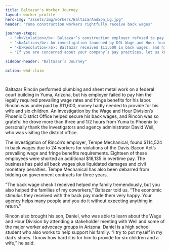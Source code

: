 ```yaml
---
title: Baltazar's Worker Journey
layout: worker-profile
hero-img: "assets/img/workers/BaltazarAndSon_Lg.jpg"
header: "Yuma construction workers rightfully receive back wages"

journey-steps:
  - "<b>Violation</b>: Baltazar’s construction employer refused to pay him the legally required wage rates for the time he worked as well as fringe benefits."
  - "<b>Action</b>: An investigation launched by DOL Wage and Hour found that the construction company, Tempe Mechanical, owed $114,524 in back wages to 24 employees, including Baltazar."
  - "<b>Resolution</b>: Baltazar received $11,600 in back wages, and his co-workers received theirs. As a penalty for the wage violation, their employer cannot bid on any government jobs for three years. Baltazar is also now an advocate for fighting wage violations."
  - "If you are concerned about your company’s pay practices, let us know about it (link to homepage). You also can check to see if back wages are being held for you as the result of an investigation using the online tool, Workers Owed Wages."

sidebar-header: "Baltazar’s Journey"

action: whd-claim

---
```


Baltazar Rincón performed plumbing and sheet metal work on a federal court building in Yuma, Arizona, but his employer failed to pay him the legally required prevailing wage rates and fringe benefits for his labor. Rincón was underpaid by $11,600, money badly needed to provide for his wife and six children. An investigation by the Wage and Hour Division’s Phoenix District Office helped secure his back wages, and Rincón was so grateful he drove more than three and 1/2 hours from Yuma to Phoenix to personally thank the investigators and agency administrator David Weil, who was visiting the district office.

The investigation of Rincón’s employer, Tempe Mechanical, found $114,524 in back wages due to 24 workers for violations of the Davis-Bacon Act’s prevailing wage and fringe benefits requirements. Eighteen of these employees were shorted an additional $18,135 in overtime pay. The business has paid all back wages plus liquidated damages and civil monetary penalties. Tempe Mechanical has also been debarred from bidding on government contracts for three years.

“The back wage check I received helped my family tremendously, but you also helped the families of my coworkers,” Baltazar told us. “The economic stimulus they received with the back pay made them very happy. Your agency helps many people and you do it without expecting anything in return.”

Rincón also brought his son, Daniel, who was able to learn about the Wage and Hour Division by attending a stakeholder meeting with Weil and some of the major worker advocacy groups in Arizona. Daniel is a high school student who also works to help support his family. “I try to put myself in my dad’s shoes. I know how hard it is for him to provide for six children and a wife,” he said.
